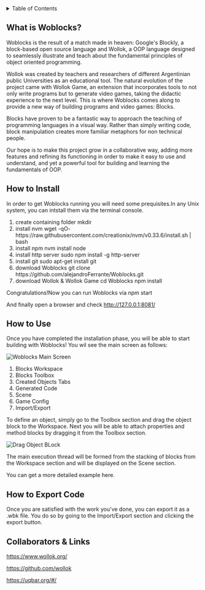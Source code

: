 <details>
  <summary>Table of Contents</summary>
  <ol>
    <li>
	What is Woblocks
    </li>
    <li>
	How toInstall
    </li>
    <li>
	How to Use
    </li>
    <li>
	How to Export your Code
    </li>
    <li>
	Collaborators & Links
    </li>
  </ol>
</details>

## What is Woblocks?

Woblocks is the result of a match made in heaven: Google's Blockly, a block-based open source language and Wollok, a OOP language designed to seamlessly illustrate and teach about the fundamental principles of object oriented programming.

Wollok was created by teachers and researchers of different Argentinian public Universities as an educational tool. The natural evolution of the project came with Wollok Game, an extension that incorporates tools to not only write programs but to generate video games, taking the didactic experience to the next level.
This is where Woblocks comes along to provide a new way of building programs and video games: Blocks.

Blocks have proven to be a fantastic way to approach the teaching of programming languages in a visual way. Rather than simply writing code, block manipulation creates more familiar metaphors for non technical people.

Our hope is to make this project grow in a collaborative way, adding more features and refining its functioning in order to make it easy to use and understand, and yet a powerful tool for building and learning the fundamentals of OOP. 

## How to Install

In order to get Woblocks running you will need some prequisites.In any Unix system, you can intstall them via the terminal console.

<ol>
    <li>
	create containing folder
    	mkdir <folder name>
    </li>
    <li>	    
	install nvm
	wget -qO- https://raw.githubusercontent.com/creationix/nvm/v0.33.6/install.sh | bash
    </li>
    <li>
	install npm
	nvm install node
   </li>
    <li>
	install http server
	sudo npm install -g http-server
    </li>
    <li>
	install git
	sudo apt-get install git
    </li>
    <li>
	download Woblocks
	git clone https://github.com/alejandroFerrante/Woblocks.git
    </li>
    <li>
	download Wollok & Wollok Game
	cd Woblocks
	npm install
    </li>
</ol>

Congratulations!Now you can run Woblocks via
  npm start

And finally open a browser and check http://127.0.0.1:8081/


## How to Use

Once you have completed the installation phase, you will be able to start building with Woblocks!
You wil see the main screen as follows:

![Woblocks Main Screen](https://github.com/alejandroFerrante/Woblocks/blob/main/readme_SplashScreenReference.png)

<ol>
    <li>
	Blocks Workspace
    </li>
    <li>
	Blocks Toolbox
    </li>
    <li>
	Created Objects Tabs
    </li>
    <li>
	Generated Code
    </li>
    <li>
	Scene
    </li>
    <li>
	Game Config
    </li>
    <li>
	Import/Export
    </li>
</ol>

To define an object, simply go to the Toolbox section and drag the object block to the Workspace.
Next you will be able to attach properties and method blocks by dragging it from the Toolbox section.

![Drag Object BLock](https://github.com/alejandroFerrante/Woblocks/blob/main/readme_DragObjectBlock.png)

The main execution thread will be formed from the stacking of blocks from the Workspace section and will be displayed on the Scene section.

You can get a more detailed example here.
  
## How to Export Code

Once you are satisfied with the work you've done, you can export it as a .wbk file. You do so by going to the Import/Export section and clicking the export button.
  
## Collaborators & Links

https://www.wollok.org/

https://github.com/wollok

https://uqbar.org/#/
